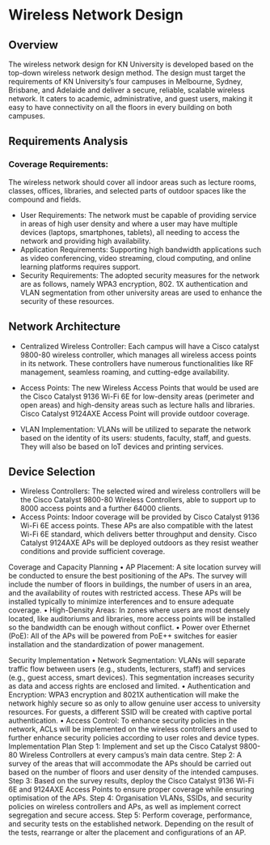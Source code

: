 # Wireless Network Design

## Overview
The wireless network design for KN University is developed based on the top-down wireless network design method. The design must target the requirements of KN University’s four campuses in Melbourne, Sydney, Brisbane, and Adelaide and deliver a secure, reliable, scalable wireless network. It caters to academic, administrative, and guest users, making it easy to have connectivity on all the floors in every building on both campuses.

## Requirements Analysis

###	Coverage Requirements:
The wireless network should cover all indoor areas such as lecture rooms, classes, offices, libraries, and selected parts of outdoor spaces like the compound and fields.
-	User Requirements: 
The network must be capable of providing service in areas of high user density and where a user may have multiple devices (laptops, smartphones, tablets), all needing to access the network and providing high availability.
-	Application Requirements: 
Supporting high bandwidth applications such as video conferencing, video streaming, cloud computing, and online learning platforms requires support.
-	Security Requirements: 
The adopted security measures for the network are as follows, namely WPA3 encryption, 802. 1X authentication and VLAN segmentation from other university areas are used to enhance the security of these resources.

## Network Architecture
-	Centralized Wireless Controller: 
Each campus will have a Cisco catalyst 9800-80 wireless controller, which manages all wireless access points in its network. These controllers have numerous functionalities like RF management, seamless roaming, and cutting-edge availability.
-	Access Points: 
The new Wireless Access Points that would be used are the Cisco Catalyst 9136 Wi-Fi 6E for low-density areas (perimeter and open areas) and high-density areas such as lecture halls and libraries. Cisco Catalyst 9124AXE Access Point will provide outdoor coverage.

-	VLAN Implementation: 
VLANs will be utilized to separate the network based on the identity of its users: students, faculty, staff, and guests. They will also be based on IoT devices and printing services.

## Device Selection
-	Wireless Controllers: 
The selected wired and wireless controllers will be the Cisco Catalyst 9800-80 Wireless Controllers, able to support up to 8000 access points and a further 64000 clients.
-	Access Points:
Indoor coverage will be provided by Cisco Catalyst 9136 Wi-Fi 6E access points. These APs are also compatible with the latest Wi-Fi 6E standard, which delivers better throughput and density. Cisco Catalyst 9124AXE APs will be deployed outdoors as they resist weather conditions and provide sufficient coverage.

Coverage and Capacity Planning
•	AP Placement: 
A site location survey will be conducted to ensure the best positioning of the APs. The survey will include the number of floors in buildings, the number of users in an area, and the availability of routes with restricted access. These APs will be installed typically to minimize interferences and to ensure adequate coverage.
•	High-Density Areas:
 In zones where users are most densely located, like auditoriums and libraries, more access points will be installed so the bandwidth can be enough without conflict.
•	Power over Ethernet (PoE): 
All of the APs will be powered from PoE++ switches for easier installation and the standardization of power management.


Security Implementation
•	Network Segmentation: 
VLANs will separate traffic flow between users (e.g., students, lecturers, staff) and services (e.g., guest access, smart devices). This segmentation increases security as data and access rights are enclosed and limited.
•	Authentication and Encryption: 
WPA3 encryption and 8021X authentication will make the network highly secure so as only to allow genuine user access to university resources. For guests, a different SSID will be created with captive portal authentication.
•	Access Control: 
To enhance security policies in the network, ACLs will be implemented on the wireless controllers and used to further enhance security policies according to user roles and device types.
Implementation Plan
Step 1: Implement and set up the Cisco Catalyst 9800-80 Wireless Controllers at every campus’s main data centre.
Step 2: A survey of the areas that will accommodate the APs should be carried out based on the number of floors and user density of the intended campuses.
Step 3: Based on the survey results, deploy the Cisco Catalyst 9136 Wi-Fi 6E and 9124AXE Access Points to ensure proper coverage while ensuring optimisation of the APs.
Step 4: Organisation VLANs, SSIDs, and security policies on wireless controllers and APs, as well as implement correct segregation and secure access.
Step 5: Perform coverage, performance, and security tests on the established network. Depending on the result of the tests, rearrange or alter the placement and configurations of an AP.
